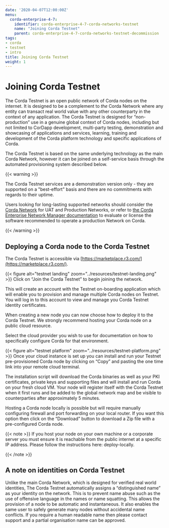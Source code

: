 ```yaml
---
date: '2020-04-07T12:00:00Z'
menu:
  corda-enterprise-4-7:
    identifier: corda-enterprise-4-7-corda-networks-testnet
    name: "Joining Corda Testnet"
    parent: corda-enterprise-4-7-corda-networks-testnet-decommission
tags:
- corda
- testnet
- intro
title: Joining Corda Testnet
weight: 1
---
```



# Joining Corda Testnet


The Corda Testnet is an open public network of Corda nodes on the internet. It is designed to be a complement to *the* Corda Network where any entity can transact real world value with any other counterparty in the context of any application. The Corda Testnet is designed for “non-production” use in a genuine global context of Corda nodes, including but not limited to CorDapp development, multi-party testing, demonstration and showcasing of applications and services, learning, training and development of the Corda platform technology and specific applications of Corda.

The Corda Testnet is based on the same underlying technology as the main Corda Network, however it can be joined on a self-service basis through the automated provisioning system described below.

{{< warning >}}

The Corda Testnet services are a demonstration version only - they are supported on a "best-effort" basis and there are no commitments with regards to their uptime.

Users looking for long-lasting supported networks should consider the [Corda Network](https://corda.network/) for UAT and Production Networks, or refer to [the Corda Enterprise Network Manager documentation](https://docs.corda.net/docs/cenm/index.html) to evaluate or license the software recommended to operate a production Network on Corda.

{{< /warning >}}


## Deploying a Corda node to the Corda Testnet

The Corda Testnet is accessible via [https://marketplace.r3.com/](https://marketplace.r3.com/).

{{< figure alt="testnet landing" zoom="../resources/testnet-landing.png" >}}
Click on “Join the Corda Testnet” to begin joining the network.

This will create an account with the Testnet on-boarding application which will enable you to provision and manage multiple Corda nodes on Testnet. You will log in to this account to view and manage you Corda Testnet identity certificates.

When creating a new node you can now choose how to deploy it to the Corda Testnet. We strongly recommend hosting your Corda node on a public cloud resource.

Select the cloud provider you wish to use for documentation on how to specifically configure Corda for that environment.

{{< figure alt="testnet platform" zoom="../resources/testnet-platform.png" >}}
Once your cloud instance is set up you can install and run your Testnet pre-provisioned Corda node by clicking on “Copy” and pasting the one time link into your remote cloud terminal.

The installation script will download the Corda binaries as well as your PKI certificates, private keys and supporting files and will install and run Corda on your fresh cloud VM. Your node will register itself with the Corda Testnet when it first runs and be added to the global network map and be visible to counterparties after approximately 5 minutes.

Hosting a Corda node locally is possible but will require manually configuring firewall and port forwarding on your local router. If you want this option then click on the “Download” button to download a Zip file with a pre-configured Corda node.

{{< note >}}
If you host your node on your own machine or a corporate server you must ensure it is reachable from the public internet at a specific IP address. Please follow the instructions here: deploy-locally.

{{< /note >}}

## A note on identities on Corda Testnet

Unlike the main Corda Network, which is designed for verified real world identities, The Corda Testnet automatically assigns a “distinguished name” as your identity on the network. This is to prevent name abuse such as the use of offensive language in the names or name squatting. This allows the provision of a node to be automatic and instantaneous. It also enables the same user to safely generate many nodes without accidental name conflicts. If you require a human readable name then please contact support and a partial organisation name can be approved.
